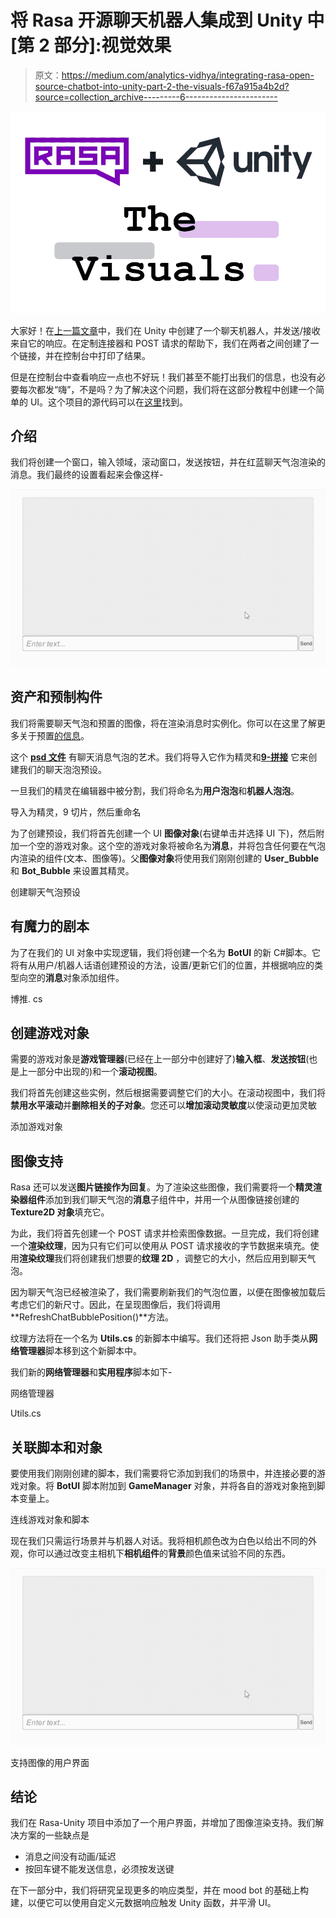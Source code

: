 # 将 Rasa 开源聊天机器人集成到 Unity 中[第 2 部分]:视觉效果

> 原文：<https://medium.com/analytics-vidhya/integrating-rasa-open-source-chatbot-into-unity-part-2-the-visuals-f67a915a4b2d?source=collection_archive---------6----------------------->

![](img/edecb15e05108c69905e6b235fe7c920.png)

大家好！在[上一篇文章](/@divyangpradeep/integrating-rasa-open-source-chatbot-into-unity-part-1-the-connection-9ba582c804cd)中，我们在 Unity 中创建了一个聊天机器人，并发送/接收来自它的响应。在定制连接器和 POST 请求的帮助下，我们在两者之间创建了一个链接，并在控制台中打印了结果。

但是在控制台中查看响应一点也不好玩！我们甚至不能打出我们的信息，也没有必要每次都发“嗨”，不是吗？为了解决这个问题，我们将在这部分教程中创建一个简单的 UI。这个项目的源代码可以在[这里](https://github.com/retrogeek46/Rasa-Unity)找到。

## 介绍

我们将创建一个窗口，输入领域，滚动窗口，发送按钮，并在红蓝聊天气泡渲染的消息。我们最终的设置看起来会像这样-

![](img/398824298acc9322dfcb6a9663eb62c0.png)

## 资产和预制构件

我们将需要聊天气泡和预置的图像，将在渲染消息时实例化。你可以在这里了解更多关于预置[的信息](https://www.youtube.com/watch?v=H1OkG3a1w-o)。

这个 [**psd 文件**](https://github.com/retrogeek46/Rasa-Unity/blob/master/Unity/Rasa/Assets/Art/Chat%20Bubbles.psd) 有聊天消息气泡的艺术。我们将导入它作为精灵和[**9-拼接**](https://docs.unity3d.com/Manual/9SliceSprites.html) 它来创建我们的聊天泡泡预设。

一旦我们的精灵在编辑器中被分割，我们将命名为**用户泡泡**和**机器人泡泡**。

导入为精灵，9 切片，然后重命名

为了创建预设，我们将首先创建一个 UI **图像对象**(右键单击并选择 UI 下)，然后附加一个空的游戏对象。这个空的游戏对象将被命名为**消息**，并将包含任何要在气泡内渲染的组件(文本、图像等)。父**图像对象**将使用我们刚刚创建的 **User_Bubble** 和 **Bot_Bubble** 来设置其精灵。

创建聊天气泡预设

## 有魔力的剧本

为了在我们的 UI 对象中实现逻辑，我们将创建一个名为 **BotUI** 的新 C#脚本。它将有从用户/机器人话语创建预设的方法，设置/更新它们的位置，并根据响应的类型向空的**消息**对象添加组件。

博推. cs

## 创建游戏对象

需要的游戏对象是**游戏管理器**(已经在上一部分中创建好了)**输入框**、**发送按钮**(也是上一部分中出现的)和一个**滚动视图**。

我们将首先创建这些实例，然后根据需要调整它们的大小。在滚动视图中，我们将**禁用水平滚动**并**删除相关的子对象**。您还可以**增加滚动灵敏度**以使滚动更加灵敏

添加游戏对象

## 图像支持

Rasa 还可以发送**图片链接作为回复**。为了渲染这些图像，我们需要将一个**精灵渲染器组件**添加到我们聊天气泡的**消息**子组件中，并用一个从图像链接创建的 **Texture2D 对象**填充它。

为此，我们将首先创建一个 POST 请求并检索图像数据。一旦完成，我们将创建一个**渲染纹理**，因为只有它们可以使用从 POST 请求接收的字节数据来填充。使用**渲染纹理**我们将创建我们想要的**纹理 2D** ，调整它的大小，然后应用到聊天气泡。

因为聊天气泡已经被渲染了，我们需要刷新我们的气泡位置，以便在图像被加载后考虑它们的新尺寸。因此，在呈现图像后，我们将调用**RefreshChatBubblePosition()**方法。

纹理方法将在一个名为 **Utils.cs** 的新脚本中编写。我们还将把 Json 助手类从**网络管理器**脚本移到这个新脚本中。

我们新的**网络管理器**和**实用程序**脚本如下-

网络管理器

Utils.cs

## 关联脚本和对象

要使用我们刚刚创建的脚本，我们需要将它添加到我们的场景中，并连接必要的游戏对象。将 **BotUI** 脚本附加到 **GameManager** 对象，并将各自的游戏对象拖到脚本变量上。

连线游戏对象和脚本

现在我们只需运行场景并与机器人对话。我将相机颜色改为白色以给出不同的外观，你可以通过改变主相机下**相机组件**的**背景**颜色值来试验不同的东西。

![](img/398824298acc9322dfcb6a9663eb62c0.png)

支持图像的用户界面

## 结论

我们在 Rasa-Unity 项目中添加了一个用户界面，并增加了图像渲染支持。我们解决方案的一些缺点是

*   消息之间没有动画/延迟
*   按回车键不能发送信息，必须按发送键

在下一部分中，我们将研究呈现更多的响应类型，并在 mood bot 的基础上构建，以便它可以使用自定义元数据响应触发 Unity 函数，并平滑 UI。